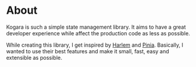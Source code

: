 # About

Kogara is such a simple state management library. It aims to have a great developer experience while affect the production code as less as possible.

While creating this library, I get inspired by [Harlem](https://harlemjs.com/) and [Pinia](https://pinia.vuejs.org/). Basically, I wanted to use their best features and make it small, fast, easy and extensible as possible.
